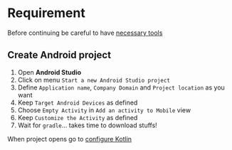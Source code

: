 # Requirement

Before continuing be careful to have [necessary tools](https://docs.google.com/document/d/1iz0mmvt6Frvcp0FCgsq5pCXL4VmsoiDUv8A9mZS0xWU/edit)

## Create Android project

1. Open **Android Studio**
2. Click on menu `Start a new Android Studio project`
3. Define `Application name`, `Company Domain` and `Project location` as you want
4. Keep `Target Android Devices` as defined
5. Choose `Empty Activity` in `Add an activity to Mobile` view
6. Keep `Customize the Activity` as defined
7. Wait for `gradle`... takes time to download stuffs!

When project opens go to [configure Kotlin](02_ConfigureKotlinProject.md)
